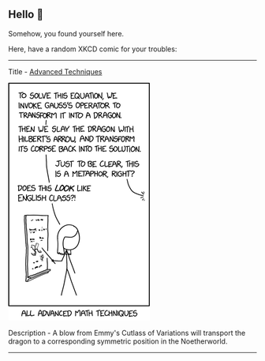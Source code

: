 ## Hello 👀

Somehow, you found yourself here.

Here, have a random XKCD comic for your troubles:

-----------------------------------

Title - [Advanced Techniques](https://xkcd.com/2595)

![Advanced Techniques](./random_comic.png)

Description - A blow from Emmy's Cutlass of Variations will transport the dragon to a corresponding symmetric position in the Noetherworld.

-----------------------------------
